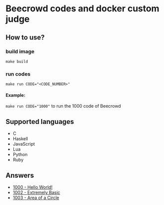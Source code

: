 # Beecrowd codes and docker custom judge

## How to use?

### build image
`make build`

### run codes
`make run CODE="<CODE_NUMBER>"`

#### Example:
`make run CODE="1000"` to run the 1000 code of Beecrowd

## Supported languages

* C
* Haskell
* JavaScript
* Lua
* Python
* Ruby

## Answers

* [1000 - Hello World!](./code/1000)
* [1002 - Extremely Basic](./code/1001)
* [1003 - Area of a Circle](./code/1002)

